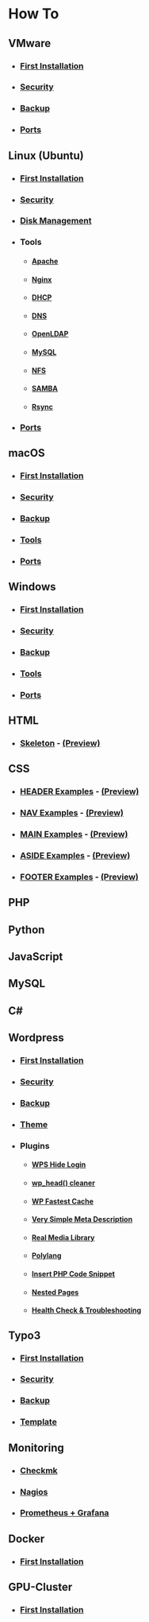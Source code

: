 # How To

## VMware
- ### [First Installation](vmware/INSTALLATION.md)
- ### [Security](vmware/SECURITY.md)
- ### [Backup](vmware/BACKUP.md)
- ### [Ports](vmware/PORTS.md)

## Linux (Ubuntu)
- ### [First Installation](linux/INSTALLATION.md)
- ### [Security](linux/SECURITY.md)
- ### [Disk Management](linux/DISK.md)
- ### Tools
  - #### [Apache](linux/APACHE.md)
  - #### [Nginx](linux/NGINX.md)
  - #### [DHCP](linux/DHCP.md)
  - #### [DNS](linux/DNS.md)
  - #### [OpenLDAP](linux/LDAP.md)
  - #### [MySQL](linux/MYSQL.md)
  - #### [NFS](linux/NFS.md)
  - #### [SAMBA](linux/SAMBA.md)
  - #### [Rsync](linux/RSYNC.md)
- ### [Ports](linux/PORTS.md)

## macOS 
- ### [First Installation](macos/INSTALLATION.md)
- ### [Security](macos/SECURITY.md)
- ### [Backup](macos/BACKUP.md)
- ### [Tools](macos/TOOLS.md)
- ### [Ports](macos/PORTS.md)

## Windows
- ### [First Installation](windows/INSTALLATION.md)
- ### [Security](windows/SECURITY.md)
- ### [Backup](windows/BACKUP.md)
- ### [Tools](windows/TOOLS.md)
- ### [Ports](windows/PORTS.md)

## HTML
- ### [Skeleton](html/SKELETON.md) - [(Preview)](http://htmlpreview.github.io/?https://github.com/davidziegert/how-to/blob/main/html/SKELETON.html)

## CSS
- ### [HEADER Examples](css/HEADER.md) - [(Preview)](http://htmlpreview.github.io/?https://github.com/davidziegert/how-to/blob/main/css/HEADER.html)
- ### [NAV Examples](css/NAV.md) - [(Preview)](http://htmlpreview.github.io/?https://github.com/davidziegert/how-to/blob/main/css/NAV.html)
- ### [MAIN Examples](css/MAIN.md) - [(Preview)](http://htmlpreview.github.io/?https://github.com/davidziegert/how-to/blob/main/css/MAIN.html)
- ### [ASIDE Examples](css/ASIDE.md) - [(Preview)](http://htmlpreview.github.io/?https://github.com/davidziegert/how-to/blob/main/css/ASIDE.html)
- ### [FOOTER Examples](css/FOOTER.md) - [(Preview)](http://htmlpreview.github.io/?https://github.com/davidziegert/how-to/blob/main/css/FOOTER.html)

## PHP

## Python

## JavaScript

## MySQL

## C#

## Wordpress
- ### [First Installation](wordpress/INSTALLATION.md)
- ### [Security](wordpress/SECURITY.md)
- ### [Backup](wordpress/BACKUP.md)
- ### [Theme](wordpress/THEME.md)
- ### Plugins
  - #### [WPS Hide Login](https://de.wordpress.org/plugins/wps-hide-login/)
  - #### [wp_head() cleaner](https://de.wordpress.org/plugins/wp-head-cleaner/)
  - #### [WP Fastest Cache](https://de.wordpress.org/plugins/wp-fastest-cache/)
  - #### [Very Simple Meta Description](https://wordpress.org/plugins/very-simple-meta-description/)
  - #### [Real Media Library](https://de.wordpress.org/plugins/real-media-library-lite/)
  - #### [Polylang](https://de.wordpress.org/plugins/polylang/)
  - #### [Insert PHP Code Snippet](https://de.wordpress.org/plugins/insert-php-code-snippet/)
  - #### [Nested Pages](https://de.wordpress.org/plugins/wp-nested-pages/)
  - #### [Health Check & Troubleshooting](https://wordpress.org/plugins/health-check/)

## Typo3
- ### [First Installation](typo3/INSTALLATION.md)
- ### [Security](typo3/SECURITY.md)
- ### [Backup](typo3/BACKUP.md)
- ### [Template](typo3/TEMPLATE.md)

## Monitoring
- ### [Checkmk](monitoring/CHECKMK.md)
- ### [Nagios](monitoring/NAGIOS.md)
- ### [Prometheus + Grafana](monitoring/PROMETHEUS.md)

## Docker 
- ### [First Installation](docker/INSTALLATION.md)

## GPU-Cluster
- ### [First Installation](gpu-cluster/INSTALLATION.md)